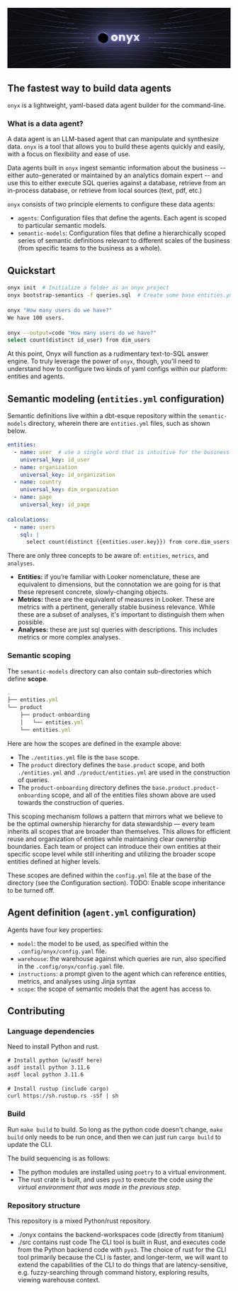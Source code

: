 <p align="center"><img src="docs/readme-banner.png"/></p>

## The fastest way to build data agents
`onyx` is a lightweight, yaml-based data agent builder for the command-line.

### What is a data agent?
A data agent is an LLM-based agent that can manipulate and synthesize data. `onyx` is a tool that allows you to build these agents quickly and easily, with a focus on flexibility and ease of use. 

Data agents built in `onyx` ingest semantic information about the business -- either auto-generated or maintained by an analytics domain expert -- and use this to either execute SQL queries against a database, retrieve from an in-process database, or retrieve from local sources (text, pdf, etc.)

`onyx` consists of two principle elements to configure these data agents:
- `agents`: Configuration files that define the agents. Each agent is scoped to particular semantic models.
- `semantic-models`: Configuration files that define a hierarchically scoped series of semantic definitions relevant to different scales of the business (from specific teams to the business as a whole).

## Quickstart
```bash
onyx init  # Initialize a folder as an onyx project
onyx bootstrap-semantics -f queries.sql  # Create some base entities.yml files inferred from a file of SQL queries

onyx "How many users do we have?"
We have 100 users.

onyx --output=code "How many users do we have?"
select count(distinct id_user) from dim_users
```

At this point, Onyx will function as a rudimentary text-to-SQL answer engine. To truly leverage the power of `onyx`, though, you'll need to understand how to configure two kinds of yaml configs within our platform: entities and agents.


## Semantic modeling (`entities.yml` configuration)

Semantic definitions live within a dbt-esque repository within the `semantic-models` directory, wherein there are `entities.yml` files, such as shown below.

```yaml
entities:
  - name: user  # use a single word that is intuitive for the business
    universal_key: id_user
  - name: organization
    universal_key: id_organization
  - name: country
    universal_key: dim_organization
  - name: page
    universal_key: id_page

calculations:
  - name: users
    sql: |
      select count(distinct {{entities.user.key}}) from core.dim_users
```

There are only three concepts to be aware of: `entities`, `metrics`, and `analyses`.

- **Entities:** if you’re familiar with Looker nomenclature, these are equivalent to dimensions, but the connotation we are going for is that these represent concrete, slowly-changing objects.
- **Metrics:** these are the equivalent of measures in Looker. These are metrics with a pertinent, generally stable business relevance. While these are a subset of analyses, it's important to distinguish them when possible.
- **Analyses:** these are just sql queries with descriptions. This includes metrics or more complex analyses.

### Semantic scoping

The `semantic-models` directory can also contain sub-directories which define **scope**. 

```jsx
.
├── entities.yml
└── product
    ├── product-onboarding
    │   └── entities.yml
    └── entities.yml
```

Here are how the scopes are defined in the example above:

- The `./entities.yml` file is the `base` scope.
- The `product` directory defines the `base.product` scope, and both `./entities.yml` and `./product/entities.yml` are used in the construction of queries.
- The `product-onboarding` directory defines the `base.product.product-onboarding` scope, and all of the entities files shown above are used towards the construction of queries.

This scoping mechanism follows a pattern that mirrors what we believe to be the optimal ownership hierarchy for data stewardship — every team inherits all scopes that are broader than themselves. This allows for efficient reuse and organization of entities while maintaining clear ownership boundaries. Each team or project can introduce their own entities at their specific scope level while still inheriting and utilizing the broader scope entities defined at higher levels.

These scopes are defined within the `config.yml` file at the base of the directory (see the Configuration section).
TODO: Enable scope inheritance to be turned off.

## Agent definition (`agent.yml` configuration)
Agents have four key properties:
- `model`: the model to be used, as specified within the `.config/onyx/config.yaml` file.
- `warehouse`: the warehouse against which queries are run, also specified in the `.config/onyx/config.yaml` file.
- `instructions`: a prompt given to the agent which can reference entities, metrics, and analyses using Jinja syntax
- `scope`: the scope of semantic models that the agent has access to.

## Contributing

### Language dependencies
Need to install Python and rust.
```
# Install python (w/asdf here)
asdf install python 3.11.6
asdf local python 3.11.6

# Install rustup (include cargo)
curl https://sh.rustup.rs -sSf | sh
```

### Build
Run `make build` to build.
So long as the python code doesn't change, `make build` only needs to be run once, and then we can just run `cargo build` to update the CLI.

The build sequencing is as follows:
- The python modules are installed using `poetry` to a virtual environment.
- The rust crate is built, and uses `pyo3` to execute the code *using the virtual environment that was made in the previous step*.

### Repository structure
This repository is a mixed Python/rust repository.
- ./onyx contains the backend-workspaces code (directly from titanium)
- ./src contains rust code
The CLI tool is built in Rust, and executes code from the Python backend code with `pyo3`. The choice of rust for the CLI tool primarily because the CLI is faster, and longer-term, we will want to extend the capabilities of the CLI to do things that are latency-sensitive, e.g. fuzzy-searching through command history, exploring results, viewing warehouse context.
